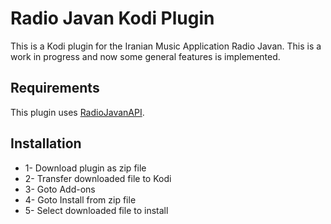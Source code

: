 # Radio Javan Kodi Plugin
This is a Kodi plugin for the Iranian Music Application Radio Javan. This is a work in progress and now some general features is implemented.

## Requirements
This plugin uses [RadioJavanAPI](https://github.com/xHossein/radiojavanapi/).  

## Installation 
* 1- Download plugin as zip file
* 2- Transfer downloaded file to Kodi
* 3- Goto Add-ons
* 4- Goto Install from zip file
* 5- Select downloaded file to install

